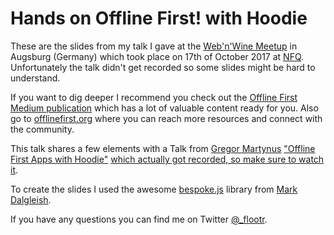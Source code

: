 # Hands on Offline First! with Hoodie

These are the slides from my talk I gave at the [Web'n'Wine Meetup](http://webandwine.org) in Augsburg (Germany) which took place on 17th of October 2017 at [NFQ](http://www.nfq.de). Unfortunately the talk didn't get recorded so some slides might be hard to understand.

If you want to dig deeper I recommend you check out the [Offline First Medium publication](https://medium.com/offline-camp) which has a lot of valuable content ready for you. Also go to [offlinefirst.org](http://offlinefirst.org) where you can reach more resources and connect with the community.

This talk shares a few elements with a Talk from [Gregor Martynus](https://twitter.com/gr2m) ["Offline First Apps with Hoodie"](https://speakerdeck.com/gr2m/building-offline-first-apps-with-hoodie) [which actually got recorded, so make sure to watch it](https://www.youtube.com/watch?v=TSDyxtVbbME).

To create the slides I used the awesome [bespoke.js](https://github.com/bespokejs/bespoke) library from [Mark Dalgleish](https://twitter.com/markdalgleish).

If you have any questions you can find me on Twitter [@_flootr](https://twitter.com/flootr).
